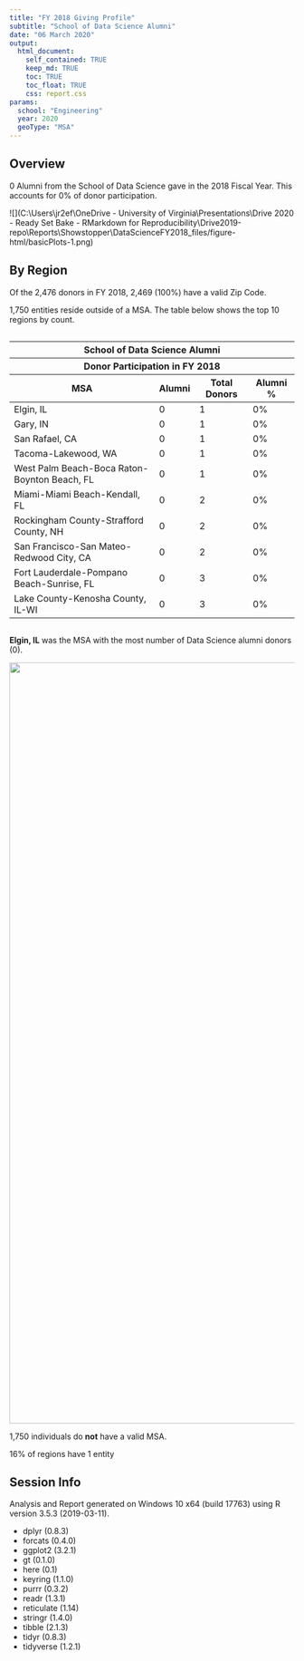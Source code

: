 ```yaml
---
title: "FY 2018 Giving Profile"
subtitle: "School of Data Science Alumni"
date: "06 March 2020"
output: 
  html_document:
    self_contained: TRUE
    keep_md: TRUE
    toc: TRUE
    toc_float: TRUE
    css: report.css
params:
  school: "Engineering"
  year: 2020
  geoType: "MSA"
---
```




<!-- HTML documents can include HTML code in the body of the document, and will render appropriately 
     In this case, we're adding a logo to the header above the table of contents. 
-->

<script>
  /* Add Logo Header using JQuery*/
  $(document).ready(function() {
    $('#TOC').parent().prepend('<div id=\"nav_logo\"><img src=\"https://brand.virginia.edu/sites/default/files/styles/embedded_image_medium_2x/public/2017-08/rev_uva_logo_color.png\"></div>');
  });
</script>

## Overview



0 Alumni from the School of Data Science gave in the 2018 Fiscal Year. This accounts for 0% of donor participation.




![](C:\Users\jr2ef\OneDrive - University of Virginia\Presentations\Drive 2020 - Ready Set Bake - RMarkdown for Reproducibility\Drive2019-repo\Reports\Showstopper\DataScienceFY2018_files/figure-html/basicPlots-1.png)<!-- -->


## By Region



Of the 2,476 donors in FY 2018, 2,469 (100%) have a valid Zip Code.





1,750 entities reside outside of a MSA. The table below shows the top 10 regions by count.

<!--html_preserve--><style>html {
  font-family: -apple-system, BlinkMacSystemFont, 'Segoe UI', Roboto, Oxygen, Ubuntu, Cantarell, 'Helvetica Neue', 'Fira Sans', 'Droid Sans', Arial, sans-serif;
}

#ucugevokdf .gt_table {
  display: table;
  border-collapse: collapse;
  margin-left: auto;
  /* table.margin.left */
  margin-right: auto;
  /* table.margin.right */
  color: #333333;
  font-size: 16px;
  /* table.font.size */
  background-color: #FFFFFF;
  /* table.background.color */
  width: auto;
  /* table.width */
  border-top-style: solid;
  /* table.border.top.style */
  border-top-width: 2px;
  /* table.border.top.width */
  border-top-color: #A8A8A8;
  /* table.border.top.color */
  border-bottom-style: solid;
  /* table.border.bottom.style */
  border-bottom-width: 2px;
  /* table.border.bottom.width */
  border-bottom-color: #A8A8A8;
  /* table.border.bottom.color */
}

#ucugevokdf .gt_heading {
  background-color: #FFFFFF;
  /* heading.background.color */
  border-bottom-color: #FFFFFF;
  /* table.background.color */
  border-left-style: hidden;
  /* heading.border.lr.style */
  border-left-width: 1px;
  /* heading.border.lr.width */
  border-left-color: #D3D3D3;
  /* heading.border.lr.color */
  border-right-style: hidden;
  /* heading.border.lr.style */
  border-right-width: 1px;
  /* heading.border.lr.width */
  border-right-color: #D3D3D3;
  /* heading.border.lr.color */
}

#ucugevokdf .gt_title {
  color: #333333;
  font-size: 125%;
  /* heading.title.font.size */
  font-weight: initial;
  /* heading.title.font.weight */
  padding-top: 4px;
  /* heading.top.padding - not yet used */
  padding-bottom: 4px;
  border-bottom-color: #FFFFFF;
  /* table.background.color */
  border-bottom-width: 0;
}

#ucugevokdf .gt_subtitle {
  color: #333333;
  font-size: 85%;
  /* heading.subtitle.font.size */
  font-weight: initial;
  /* heading.subtitle.font.weight */
  padding-top: 0;
  padding-bottom: 4px;
  /* heading.bottom.padding - not yet used */
  border-top-color: #FFFFFF;
  /* table.background.color */
  border-top-width: 0;
}

#ucugevokdf .gt_bottom_border {
  border-bottom-style: solid;
  /* heading.border.bottom.style */
  border-bottom-width: 2px;
  /* heading.border.bottom.width */
  border-bottom-color: #D3D3D3;
  /* heading.border.bottom.color */
}

#ucugevokdf .gt_column_spanner {
  border-bottom-style: solid;
  border-bottom-width: 2px;
  border-bottom-color: #D3D3D3;
  padding-top: 4px;
  padding-bottom: 4px;
}

#ucugevokdf .gt_col_headings {
  border-top-style: solid;
  /* column_labels.border.top.style */
  border-top-width: 2px;
  /* column_labels.border.top.width */
  border-top-color: #D3D3D3;
  /* column_labels.border.top.color */
  border-bottom-style: solid;
  /* column_labels.border.bottom.style */
  border-bottom-width: 2px;
  /* column_labels.border.bottom.width */
  border-bottom-color: #D3D3D3;
  /* column_labels.border.bottom.color */
  border-left-style: none;
  /* column_labels.border.lr.style */
  border-left-width: 1px;
  /* column_labels.border.lr.width */
  border-left-color: #D3D3D3;
  /* column_labels.border.lr.color */
  border-right-style: none;
  /* column_labels.border.lr.style */
  border-right-width: 1px;
  /* column_labels.border.lr.width */
  border-right-color: #D3D3D3;
  /* column_labels.border.lr.color */
}

#ucugevokdf .gt_col_heading {
  color: #333333;
  background-color: #FFFFFF;
  /* column_labels.background.color */
  font-size: 100%;
  /* column_labels.font.size */
  font-weight: initial;
  /* column_labels.font.weight */
  text-transform: inherit;
  /* column_labels.text_transform */
  vertical-align: middle;
  padding: 5px;
  margin: 10px;
  overflow-x: hidden;
}

#ucugevokdf .gt_sep_right {
  border-right: 5px solid #FFFFFF;
}

#ucugevokdf .gt_group_heading {
  padding: 8px;
  /* row_group.padding */
  color: #333333;
  background-color: #FFFFFF;
  /* row_group.background.color */
  font-size: 100%;
  /* row_group.font.size */
  font-weight: initial;
  /* row_group.font.weight */
  text-transform: inherit;
  /* row_group.text_transform */
  border-top-style: solid;
  /* row_group.border.top.style */
  border-top-width: 2px;
  /* row_group.border.top.width */
  border-top-color: #D3D3D3;
  /* row_group.border.top.color */
  border-bottom-style: solid;
  /* row_group.border.bottom.style */
  border-bottom-width: 2px;
  /* row_group.border.bottom.width */
  border-bottom-color: #D3D3D3;
  /* row_group.border.bottom.color */
  border-left-style: none;
  /* row_group.border.left.style */
  border-left-width: 1px;
  /* row_group.border.left.width */
  border-left-color: #D3D3D3;
  /* row_group.border.left.color */
  border-right-style: none;
  /* row_group.border.right.style */
  border-right-width: 1px;
  /* row_group.border.right.width */
  border-right-color: #D3D3D3;
  /* row_group.border.right.color */
  vertical-align: middle;
}

#ucugevokdf .gt_empty_group_heading {
  padding: 0.5px;
  color: #333333;
  background-color: #FFFFFF;
  /* row_group.background.color */
  font-size: 100%;
  /* row_group.font.size */
  font-weight: initial;
  /* row_group.font.weight */
  border-top-style: solid;
  /* row_group.border.top.style */
  border-top-width: 2px;
  /* row_group.border.top.width */
  border-top-color: #D3D3D3;
  /* row_group.border.top.color */
  border-bottom-style: solid;
  /* row_group.border.bottom.style */
  border-bottom-width: 2px;
  /* row_group.border.bottom.width */
  border-bottom-color: #D3D3D3;
  /* row_group.border.bottom.color */
  vertical-align: middle;
}

#ucugevokdf .gt_striped {
  background-color: rgba(128, 128, 128, 0.05);
  /* row.striping.background_color */
}

#ucugevokdf .gt_from_md > :first-child {
  margin-top: 0;
}

#ucugevokdf .gt_from_md > :last-child {
  margin-bottom: 0;
}

#ucugevokdf .gt_row {
  padding-top: 8px;
  /* data_row.padding */
  padding-bottom: 8px;
  /* data_row.padding */
  padding-left: 5px;
  padding-right: 5px;
  margin: 10px;
  border-top-style: solid;
  /* table_body.hlines.style */
  border-top-width: 1px;
  /* table_body.hlines.width */
  border-top-color: #D3D3D3;
  /* table_body.hlines.color */
  border-left-style: none;
  /* table_body.vlines.style */
  border-left-width: 1px;
  /* table_body.vlines.width */
  border-left-color: #D3D3D3;
  /* table_body.vlines.color */
  border-right-style: none;
  /* table_body.vlines.style */
  border-right-width: 1px;
  /* table_body.vlines.width */
  border-right-color: #D3D3D3;
  /* table_body.vlines.color */
  vertical-align: middle;
  overflow-x: hidden;
}

#ucugevokdf .gt_stub {
  color: #333333;
  background-color: #FFFFFF;
  /* stub.background.color */
  font-weight: initial;
  /* stub.font.weight */
  text-transform: inherit;
  /* stub.text_transform */
  border-right-style: solid;
  /* stub.border.style */
  border-right-width: 2px;
  /* stub.border.width */
  border-right-color: #D3D3D3;
  /* stub.border.color */
  padding-left: 12px;
}

#ucugevokdf .gt_summary_row {
  color: #333333;
  background-color: #FFFFFF;
  /* summary_row.background.color */
  text-transform: inherit;
  /* summary_row.text_transform */
  padding-top: 8px;
  /* summary_row.padding */
  padding-bottom: 8px;
  /* summary_row.padding */
  padding-left: 5px;
  padding-right: 5px;
}

#ucugevokdf .gt_first_summary_row {
  padding-top: 8px;
  /* summary_row.padding */
  padding-bottom: 8px;
  /* summary_row.padding */
  padding-left: 5px;
  padding-right: 5px;
  border-top-style: solid;
  /* summary_row.border.style */
  border-top-width: 2px;
  /* summary_row.border.width */
  border-top-color: #D3D3D3;
  /* summary_row.border.color */
}

#ucugevokdf .gt_grand_summary_row {
  color: #333333;
  background-color: #FFFFFF;
  /* grand_summary_row.background.color */
  text-transform: inherit;
  /* grand_summary_row.text_transform */
  padding-top: 8px;
  /* grand_summary_row.padding */
  padding-bottom: 8px;
  /* grand_summary_row.padding */
  padding-left: 5px;
  padding-right: 5px;
}

#ucugevokdf .gt_first_grand_summary_row {
  padding-top: 8px;
  /* grand_summary_row.padding */
  padding-bottom: 8px;
  /* grand_summary_row.padding */
  padding-left: 5px;
  padding-right: 5px;
  border-top-style: double;
  /* grand_summary_row.border.style */
  border-top-width: 6px;
  /* grand_summary_row.border.width */
  border-top-color: #D3D3D3;
  /* grand_summary_row.border.color */
}

#ucugevokdf .gt_table_body {
  border-top-style: solid;
  /* table_body.border.top.style */
  border-top-width: 2px;
  /* table_body.border.top.width */
  border-top-color: #D3D3D3;
  /* table_body.border.top.color */
  border-bottom-style: solid;
  /* table_body.border.bottom.style */
  border-bottom-width: 2px;
  /* table_body.border.bottom.width */
  border-bottom-color: #D3D3D3;
  /* table_body.border.bottom.color */
}

#ucugevokdf .gt_footnotes {
  color: #333333;
  background-color: #FFFFFF;
  /* footnotes.background.color */
  border-bottom-style: none;
  /* footnotes.border.bottom.style */
  border-bottom-width: 2px;
  /* footnotes.border.bottom.width */
  border-bottom-color: #D3D3D3;
  /* footnotes.border.bottom.color */
  border-left-style: none;
  /* footnotes.border.lr.color */
  border-left-width: 2px;
  /* footnotes.border.lr.color */
  border-left-color: #D3D3D3;
  /* footnotes.border.lr.color */
  border-right-style: none;
  /* footnotes.border.lr.color */
  border-right-width: 2px;
  /* footnotes.border.lr.color */
  border-right-color: #D3D3D3;
  /* footnotes.border.lr.color */
}

#ucugevokdf .gt_footnote {
  margin: 0px;
  font-size: 90%;
  /* footnotes.font.size */
  padding: 4px;
  /* footnotes.padding */
}

#ucugevokdf .gt_sourcenotes {
  color: #333333;
  background-color: #FFFFFF;
  /* source_notes.background.color */
  border-bottom-style: none;
  /* source_notes.border.bottom.style */
  border-bottom-width: 2px;
  /* source_notes.border.bottom.width */
  border-bottom-color: #D3D3D3;
  /* source_notes.border.bottom.color */
  border-left-style: none;
  /* source_notes.border.lr.style */
  border-left-width: 2px;
  /* source_notes.border.lr.style */
  border-left-color: #D3D3D3;
  /* source_notes.border.lr.style */
  border-right-style: none;
  /* source_notes.border.lr.style */
  border-right-width: 2px;
  /* source_notes.border.lr.style */
  border-right-color: #D3D3D3;
  /* source_notes.border.lr.style */
}

#ucugevokdf .gt_sourcenote {
  font-size: 90%;
  /* source_notes.font.size */
  padding: 4px;
  /* source_notes.padding */
}

#ucugevokdf .gt_left {
  text-align: left;
}

#ucugevokdf .gt_center {
  text-align: center;
}

#ucugevokdf .gt_right {
  text-align: right;
  font-variant-numeric: tabular-nums;
}

#ucugevokdf .gt_font_normal {
  font-weight: normal;
}

#ucugevokdf .gt_font_bold {
  font-weight: bold;
}

#ucugevokdf .gt_font_italic {
  font-style: italic;
}

#ucugevokdf .gt_super {
  font-size: 65%;
}

#ucugevokdf .gt_footnote_marks {
  font-style: italic;
  font-size: 65%;
}
</style>
<div id="ucugevokdf" style="overflow-x:auto;overflow-y:auto;width:auto;height:auto;"><table class="gt_table">
  <thead class="gt_header">
    <tr>
      <th colspan="4" class="gt_heading gt_title gt_font_normal gt_center" style>School of <strong>Data Science</strong> Alumni</th>
    </tr>
    <tr>
      <th colspan="4" class="gt_heading gt_subtitle gt_font_normal gt_center gt_bottom_border" style>Donor Participation in FY 2018</th>
    </tr>
  </thead>
  <thead class="gt_col_headings">
    <tr>
      <th class="gt_col_heading gt_columns_bottom_border gt_left" rowspan="1" colspan="1">MSA</th>
      <th class="gt_col_heading gt_columns_bottom_border gt_right" rowspan="1" colspan="1">Alumni</th>
      <th class="gt_col_heading gt_columns_bottom_border gt_right" rowspan="1" colspan="1">Total Donors</th>
      <th class="gt_col_heading gt_columns_bottom_border gt_right" rowspan="1" colspan="1">Alumni %</th>
    </tr>
  </thead>
  <tbody class="gt_table_body">
    <tr>
      <td class="gt_row gt_left">Elgin, IL</td>
      <td class="gt_row gt_right">0</td>
      <td class="gt_row gt_right">1</td>
      <td class="gt_row gt_right">0&percnt;</td>
    </tr>
    <tr>
      <td class="gt_row gt_left gt_striped">Gary, IN</td>
      <td class="gt_row gt_right gt_striped">0</td>
      <td class="gt_row gt_right gt_striped">1</td>
      <td class="gt_row gt_right gt_striped">0&percnt;</td>
    </tr>
    <tr>
      <td class="gt_row gt_left">San Rafael, CA</td>
      <td class="gt_row gt_right">0</td>
      <td class="gt_row gt_right">1</td>
      <td class="gt_row gt_right">0&percnt;</td>
    </tr>
    <tr>
      <td class="gt_row gt_left gt_striped">Tacoma-Lakewood, WA</td>
      <td class="gt_row gt_right gt_striped">0</td>
      <td class="gt_row gt_right gt_striped">1</td>
      <td class="gt_row gt_right gt_striped">0&percnt;</td>
    </tr>
    <tr>
      <td class="gt_row gt_left">West Palm Beach-Boca Raton-Boynton Beach, FL</td>
      <td class="gt_row gt_right">0</td>
      <td class="gt_row gt_right">1</td>
      <td class="gt_row gt_right">0&percnt;</td>
    </tr>
    <tr>
      <td class="gt_row gt_left gt_striped">Miami-Miami Beach-Kendall, FL</td>
      <td class="gt_row gt_right gt_striped">0</td>
      <td class="gt_row gt_right gt_striped">2</td>
      <td class="gt_row gt_right gt_striped">0&percnt;</td>
    </tr>
    <tr>
      <td class="gt_row gt_left">Rockingham County-Strafford County, NH</td>
      <td class="gt_row gt_right">0</td>
      <td class="gt_row gt_right">2</td>
      <td class="gt_row gt_right">0&percnt;</td>
    </tr>
    <tr>
      <td class="gt_row gt_left gt_striped">San Francisco-San Mateo-Redwood City, CA</td>
      <td class="gt_row gt_right gt_striped">0</td>
      <td class="gt_row gt_right gt_striped">2</td>
      <td class="gt_row gt_right gt_striped">0&percnt;</td>
    </tr>
    <tr>
      <td class="gt_row gt_left">Fort Lauderdale-Pompano Beach-Sunrise, FL</td>
      <td class="gt_row gt_right">0</td>
      <td class="gt_row gt_right">3</td>
      <td class="gt_row gt_right">0&percnt;</td>
    </tr>
    <tr>
      <td class="gt_row gt_left gt_striped">Lake County-Kenosha County, IL-WI</td>
      <td class="gt_row gt_right gt_striped">0</td>
      <td class="gt_row gt_right gt_striped">3</td>
      <td class="gt_row gt_right gt_striped">0&percnt;</td>
    </tr>
  </tbody>
  
  
</table></div><!--/html_preserve-->

**Elgin, IL** was the MSA with the most number of Data Science alumni donors (0).

<img src="C:/Users/jr2ef/OneDrive - University of Virginia/Presentations/Drive 2020 - Ready Set Bake - RMarkdown for Reproducibility/Drive2019-repo/Reports/Showstopper/DataScienceFY2018_files/figure-html/geoHist-1.png" width="1344" />

1,750 individuals do __not__ have a valid MSA.



16% of regions have 1 entity

## Session Info

Analysis and Report generated on Windows 10 x64 (build 17763) using R version 3.5.3 (2019-03-11).

-  dplyr (0.8.3) 
-  forcats (0.4.0) 
-  ggplot2 (3.2.1) 
-  gt (0.1.0) 
-  here (0.1) 
-  keyring (1.1.0) 
-  purrr (0.3.2) 
-  readr (1.3.1) 
-  reticulate (1.14) 
-  stringr (1.4.0) 
-  tibble (2.1.3) 
-  tidyr (0.8.3) 
-  tidyverse (1.2.1) 

<!-- Insert Footnotes Below -->





